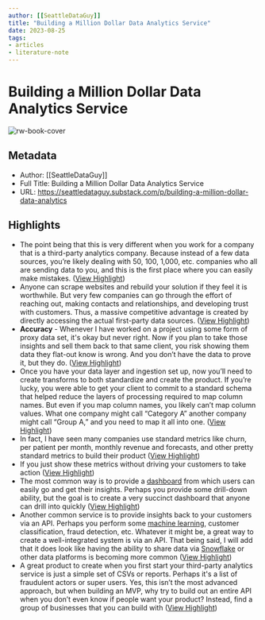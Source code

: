 ```yaml
---
author: [[SeattleDataGuy]]
title: "Building a Million Dollar Data Analytics Service"
date: 2023-08-25
tags: 
- articles
- literature-note
---
```

# Building a Million Dollar Data Analytics Service

![rw-book-cover](https://substackcdn.com/image/fetch/f_auto,q_auto:good,fl_progressive:steep/https%3A%2F%2Fsubstack-post-media.s3.amazonaws.com%2Fpublic%2Fimages%2Fb39d82e6-6f36-4226-b452-4ec05b6daeed_2956x1094.png)

## Metadata
- Author: [[SeattleDataGuy]]
- Full Title: Building a Million Dollar Data Analytics Service
- URL: https://seattledataguy.substack.com/p/building-a-million-dollar-data-analytics

## Highlights
- The point being that this is very different when you work for a company that is a third-party analytics company.
  Because instead of a few data sources, you’re likely dealing with 50, 100, 1,000, etc. companies who all are sending data to you, and this is the first place where you can easily make mistakes. ([View Highlight](https://read.readwise.io/read/01h3t0nh9e2fjjvtaj5m837fh1))
- Anyone can scrape websites and rebuild your solution if they feel it is worthwhile. But very few companies can go through the effort of reaching out, making contacts and relationships, and developing trust with customers. Thus, a massive competitive advantage is created by directly accessing the actual first-party data sources. ([View Highlight](https://read.readwise.io/read/01h3t1gc2rmjrzdsx89ke6wj2g))
- **Accuracy** - Whenever I have worked on a project using some form of proxy data set, it's okay but never right. Now if you plan to take those insights and sell them back to that same client, you risk showing them data they flat-out know is wrong. And you don’t have the data to prove it, but they do. ([View Highlight](https://read.readwise.io/read/01h3t1gtn5sdy19yhe7sp9pg69))
- Once you have your data layer and ingestion set up, now you’ll need to create transforms to both standardize and create the product.
  If you’re lucky, you were able to get your client to commit to a standard schema that helped reduce the layers of processing required to map column names. But even if you map column names, you likely can’t map column values. What one company might call “Category A” another company might call “Group A,” and you need to map it all into one. ([View Highlight](https://read.readwise.io/read/01h3t275w98nmrhyqynrhvbbtd))
- In fact, I have seen many companies use standard metrics like churn, per patient per month, monthly revenue and forecasts, and other pretty standard metrics to build their product ([View Highlight](https://read.readwise.io/read/01h3t27q8pjt8tchv7vmj4f963))
- If you just show these metrics without driving your customers to take action ([View Highlight](https://read.readwise.io/read/01h3t284fsgq1xd29pamv1ntqk))
- The most common way is to provide a [dashboard](https://uxplanet.org/10-rules-for-better-dashboard-design-ef68189d734c) from which users can easily go and get their insights. Perhaps you provide some drill-down ability, but the goal is to create a very succinct dashboard that anyone can drill into quickly ([View Highlight](https://read.readwise.io/read/01h3t28vaqmpzfwwyn9ph8215x))
- Another common service is to provide insights back to your customers via an API. Perhaps you perform some [machine learning](https://seattledataguy.substack.com/p/data-engineering-vs-machine-learning), customer classification, fraud detection, etc. Whatever it might be, a great way to create a well-integrated system is via an API. That being said, I will add that it does look like having the ability to share data via [Snowflake](https://www.youtube.com/watch?v=njttWa08pwo&t=2s) or other data platforms is becoming more common ([View Highlight](https://read.readwise.io/read/01h3t2a0wafdr9ykpxgpx7hf60))
- A great product to create when you first start your third-party analytics service is just a simple set of CSVs or reports. Perhaps it's a list of fraudulent actors or super users. Yes, this isn’t the most advanced approach, but when building an MVP, why try to build out an entire API when you don’t even know if people want your product? Instead, find a group of businesses that you can build with ([View Highlight](https://read.readwise.io/read/01h3t2bac5jrm72gkhesvtfs9q))
